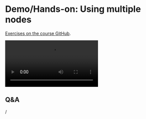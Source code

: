 # Demo/Hands-on: Using multiple nodes

[Exercises on the course GitHub](https://github.com/Lumi-supercomputer/Getting_Started_with_AI_workshop/tree/main/10_Extreme_scale_AI).

<video src="https://462000265.lumidata.eu/ai-20240529/recordings/E10_ExtremeScale.mp4" controls="controls">
</video>


## Q&A

/

